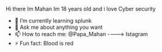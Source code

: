 Hi there
Im Mahan Im 18 years old and i love Cyber security


- 🌱 I’m currently learning splunk
- 💬 Ask me about anything you want
- 📫 How to reach me: @Papa_Mahan ----> Istagram
- ⚡ Fun fact: Blood is red
